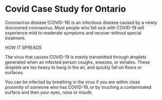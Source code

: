 # Covid Case Study for Ontario

Coronavirus disease (COVID-19) is an infectious disease caused by a newly discovered coronavirus. Most people who fall sick with COVID-19 will experience mild to moderate symptoms and recover without special treatment.

HOW IT SPREADS

The virus that causes COVID-19 is mainly transmitted through droplets generated when an infected person coughs, sneezes, or exhales. These droplets are too heavy to hang in the air, and quickly fall on floors or surfaces.

You can be infected by breathing in the virus if you are within close proximity of someone who has COVID-19, or by touching a contaminated surface and then your eyes, nose or mouth.
